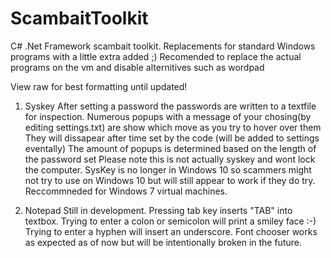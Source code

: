 # ScambaitToolkit
C# .Net Framework scambait toolkit. Replacements for standard Windows programs with a little extra added ;)
Recomended to replace the actual programs on the vm and disable alternitives such as wordpad

View raw for best formatting until updated!
1. Syskey
  After setting a password the passwords are written to a textfile for inspection.
  Numerous popups with a message of your chosing(by editing settings.txt) are show which move as you try to hover over them
  They will dissapear after time set by the code (will be added to settings eventally)
  The amount of popups is determined based on the length of the password set
  Please note this is not actually syskey and wont lock the computer.
  SysKey is no longer in Windows 10 so scammers might not try to use on Windows 10 but will still appear to work if they do try.
  Reccommneded for Windows 7 virtual machines.
  
2. Notepad
  Still in development.
  Pressing tab key inserts "TAB" into textbox.
  Trying to enter a colon or semicolon will print a smiley face :-)
  Trying to enter a hyphen will insert an underscore.
  Font chooser works as expected as of now but will be intentionally broken in the future.
